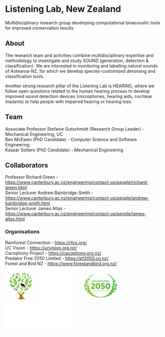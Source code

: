 # Listening Lab, New Zealand
Multidisciplinary research group developing computational bioacoustic tools for improved conservation results

## About
The research team and activities combine multidisciplinary expertise and methodology to investigate and study SOUND (generation, detection & classification). We are interested in monitoring and labelling natural sounds of Aotearoa-NZ, for which we develop species-customised denoising and classification tools. 

Another strong research pillar of the Listening Lab is HEARING, where we follow open questions related to the human hearing process to develop improved sound detection devices (microphones, hearing aids, cochlear implants) to help people with impaired hearing or hearing loss.

## Team
Associate Professor Stefanie Gutschmidt (Research Group Leader) - Mechanical Engineering, UC \
Ben McEwen (PhD Candidate) - Computer Science and Software Engineering \
Kaspar Soltero (PhD Candidate) - Mechanical Engineering 

## Collaborators
Professor Richard Green - <https://www.canterbury.ac.nz/engineering/contact-us/people/richard-green.html> \
Senior Lecturer Andrew Bainbridge-Smith - <https://www.canterbury.ac.nz/engineering/contact-us/people/andrew-bainbridge-smith.html> \
Senior Lecturer James Atlas - <https://www.canterbury.ac.nz/engineering/contact-us/people/james-atlas.html>

### Organisations
Rainforest Connection - <https://rfcx.org/> \
UC Vision - <https://ucvision.org.nz/> \
Cacophony Project - <https://cacophony.org.nz/> \
Predator Free 2050 Limited - <https://pf2050.co.nz/> \
Forest and Bird NZ - <https://www.forestandbird.org.nz/> 

<p float="left">
  <img src="./assets/Cacophony.png" height="100" />
  <img src="./assets/UC_logo_transparent.png" height="100" /> 
  <img src="./assets/PF2050.png" height="100" />
  <img src="./assets/rfcx.png" height="100" />
</p>